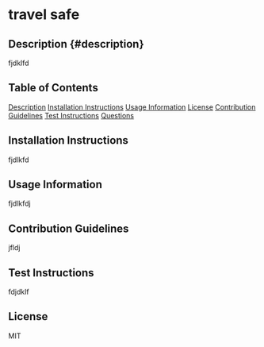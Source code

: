 # travel safe

  ## Description {#description}
  fjdklfd

  ## Table of Contents

  [Description](#description)
  [Installation Instructions](#installation-instructions)
  [Usage Information](#usage)
  [License](#License)
  [Contribution Guidelines](#contributions)
  [Test Instructions](#test)
  [Questions](#contactQuestions)

  ## Installation Instructions
  fjdlkfd

  ## Usage Information
  fjdlkfdj

  ## Contribution Guidelines
  jfldj

  ## Test Instructions
  fdjdklf

  ## License
  MIT


